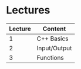 # Lectures

Lecture | Content
--------|-----------
1       | C++ Basics
2       | Input/Output
3       | Functions
